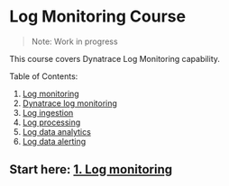 # Log Monitoring Course

> Note: Work in progress

This course covers Dynatrace Log Monitoring capability. 

Table of Contents:

1. [Log monitoring](1-log-monitoring.md)
2. [Dynatrace log monitoring](2-dynatrace-log-monitoring.md)
3. [Log ingestion](3-log-ingestion.md)
4. [Log processing](4-log-processing.md)
5. [Log data analytics](5-log-data-analytics.md)
6. [Log data alerting](6-log-data-alerting.md)


## Start here: [1. Log monitoring](1-log-monitoring.md)